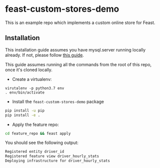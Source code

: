 # feast-custom-stores-demo

This is an example repo which implements a custom online store for Feast.

## Installation

This installation guide assumes you have mysql.server running locally already. 
If not, please follow [this guide](https://flaviocopes.com/mysql-how-to-install/).

This guide assumes running all the commands from the root of this repo, once it's cloned locally.

- Create a virtualenv: 
```
virutalenv -p python3.7 env
. env/bin/activate
```
- Install the `feast-custom-stores-demo` package
```bash
pip install -u pip
pip install -e .
```
- Apply the feature repo:
```bash
cd feature_repo && feast apply
```

You should see the following output:
```bash
Registered entity driver_id
Registered feature view driver_hourly_stats
Deploying infrastructure for driver_hourly_stats
```